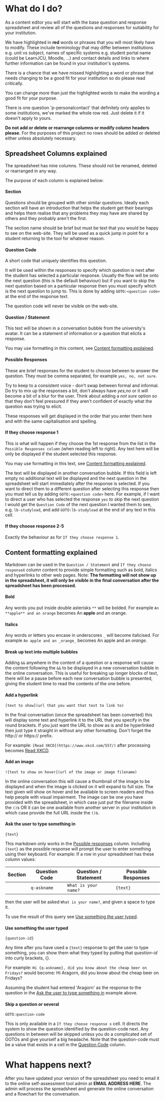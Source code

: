 # What do I do?
As a content editor you will start with the base question and response spreadsheet and review all of the questions and responses for suitability for your institution.

We have highlighted in **red** words or phrases that you will most likely have to modify. These include terminology that may differ between institutions e.g. unit vs subject, names of specific systems e.g. student portal name (could be LearnJCU, Moodle, ...) and contact details and links to where further information can be found in your institution's systems.

There is a chance that we have missed highlighting a word or phrase that needs changing to be a good fit for your institution so do please read critically.

You can change more than just the highlighted words to make the wording a good fit for your purpose.

There is one question 'p-personalcontact' that definitely only applies to some institutions, we've marked the whole row red. Just delete it if it doesn't apply to yours.

**Do not add or delete or rearrange columns or modify column headers please.**
For the purposes of this project no rows should be added or deleted either unless absolutely necessary.


## Spreadsheet Columns explained
The spreadsheet has nine columns. These should not be renamed, deleted or rearranged in any way.

The purpose of each column is explained below:

#### Section
Questions should be grouped with other similar questions. Ideally each section will have an introduction that helps the student get their bearings and helps them realise that any problems they may have are shared by others and they probably aren't the first.

The section name should be brief but must be text that you would be happy to see on the web-site. They will be used as a quick jump in point for a student returning to the tool for whatever reason.
#### Question Code
A short code that uniquely identifies this question. 

It will be used within the responses to specify which question is next after the student has selected a particular response. Usually the flow will be onto the next question (this is the default behaviour) but if you want to skip the next question based on a particular response then you must specify which is the next question to jump to. This is done by adding `GOTO:<question code>` at the end of the response text. 

The question code will never be visible on the web-site.
#### Question / Statement 
This text will be shown in a conversation bubble from the university's avatar. It can be a statement of information or a question that elicits a response. 

You may use formatting in this content, see [Content formatting explained](#content-formatting-explained).
#### Possible Responses
These are brief responses for the student to choose between to answer the question. They must be comma separated, for example `yes, no, not sure`.

Try to keep to a consistent voice - don't swap between formal and informal. Do try to mix up the responses a bit, don't always have *yes,no* or it will become a bit of a blur for the user. Think about adding a *not sure* option so that they don't feel pressured if they aren't confident of exactly what the question was trying to elicit. 

These responses will get displayed in the order that you enter them here and with the same capitalisation and spelling.
#### If they choose response 1
This is what will happen if they choose the 1st response from the list in the `Possible Responses column` (when reading left to right). Any text here will be only be displayed if the student selected this response. 

You may use formatting in this text, see [Content formatting explained](#content-formatting-explained). 

The text will be displayed in another conversation bubble. If this field is left empty no additional text will be displayed and the next question in the spreadsheet will start immediately after the response is selected. If you want to direct them to a different question after selecting this response then you must tell us by adding `GOTO:<question code>` here. For example, if I want to direct a user who has selected the response `yes` to skip the next question I would get the `Question Code` of the next question I wanted them to see, e.g. `lb-studyload`, and add `GOTO:lb-studyload` at the end of any text in this cell.

#### If they choose response 2-5
Exactly the behaviour as for `If they choose response 1`.


## Content formatting explained
Markdown can be used in the `Question / Statement` and `If they choose responseX` column content to provide simple formatting such as bold, italics and hyperlinks to other web pages. Note: **The formatting will not show up in the spreadsheet, it will only be visible in the final conversation after the spreadsheet has been processed.**

#### Bold
Any words you put inside double asterisks `**` will be bolded. For example
`An **apple** and an orange`
becomes
An **apple** and an orange.

#### Italics
Any words or letters you encase in underscores `_` will become italicised.
For example `An apple and an _orange_`
becomes
An apple and an _orange_.

#### Break up text into multiple bubbles
Adding `&&` anywhere in the content of a question or a response will cause the content following the `&&` to be displayed in a new conversation bubble in the online conversation. This is useful for breaking up longer blocks of text, there will be a pause before each new conversation bubble is presented, giving the student time to read the contents of the one before.

#### Add a hyperlink
`[text to show](url that you want that text to link to)`

In the final conversation (once the spreadsheet has been converted) this will display some text and hyperlink it to the URL that you specify in the round brackets. If you just want the URL to show as is and be hyperlinked then just type it straight in without any other formatting. Don't forget the http:// or https:// prefix. 

For example: `[Read XKCD](https://www.xkcd.com/557/)` 
after processing becomes 
[Read XKCD](https://www.xkcd.com/557/).

#### Add an image
`![text to show on hover](url of the image or image filename)`

In the online conversation this will cause a thumbnail of the image to be displayed and when the image is clicked on it will expand to full size. The text given will show on hover and be available to screen readers and thus help people with visual impairment. The image can be one you have provided with the spreadsheet, in which case just put the filename inside the `()`s OR it can be one available from another server in your institution in which case provide the full URL inside the `()`s.

#### Ask the user to type something in
`{text}`

This markdown only works in the [Possible responses](#possible-responses) column. Including `{text}` as the possible response will prompt the user to enter something using their keyboard.
For example: If a row in your spreadsheet has these column values: 

| Section |Question Code | Question / Statement | Possible Responses
|---------|--------------|----------------------|--------------------
|         |`q-askname`   | `What is your name?` | `{text}`

then the user will be asked `What is your name?`, and given a space to type it.

To use the result of this query see [Use something the user typed](#use-something-the-user-typed).

#### Use something the user typed
`{question-id}`

Any time after you have used a `{text}` response to get the user to type something, you can show them what they typed by putting that *question-id* into curly brackets, {}.

For example: `Hi {q-askname}, did you know about the cheap beer on Fridays?` would become: Hi Aragorn, did you know about the cheap beer on Fridays?

Assuming the student had entered 'Aragorn' as the response to the question in the [Ask the user to type something in](#ask-the-user-to-type-something-in) example above.

#### Skip a question or several
`GOTO:question-code`

This is only available in a `If they choose response x` cell. It directs the system to show the question identified by the question-code next. Any questions in between will be skipped unless you do a complicated set of GOTOs and give yourself a big headache. Note that the question-code must be a value that exists in a cell in the [Question Code](#question-code) column.


# What happens next?
After you have updated your version of the spreadsheet you need to email it to the online self-assessment tool admin at **EMAIL ADDRESS HERE**.
The admin will process the spreadsheet and generate the online conversation and a flowchart for the conversation.



